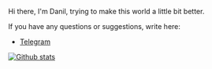 Hi there, I'm Danil, trying to make this world a little bit better.

If you have any questions or suggestions, write here:

- [Telegram](https://t.me/hljwi)

[![Github stats](https://github-readme-stats.vercel.app/api?username=0x7o&show_icons=true&include_all_commits=true)](https://github.com/n/github-readme-stats)
